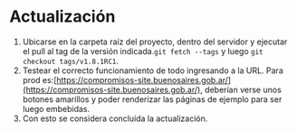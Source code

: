 # Actualización

1. Ubicarse en la carpeta raíz del proyecto, dentro del servidor y ejecutar el pull al tag de la versión indicada.`git fetch --tags` y luego `git checkout tags/v1.8.1RC1`.
2. Testear el correcto funcionamiento de todo ingresando a la URL. Para prod es:[https://compromisos-site.buenosaires.gob.ar/](https://compromisos-site.buenosaires.gob.ar/), deberían verse unos botones amarillos y poder renderizar las páginas de ejemplo para ser luego embebidas.
3. Con esto se considera concluída la actualización.
